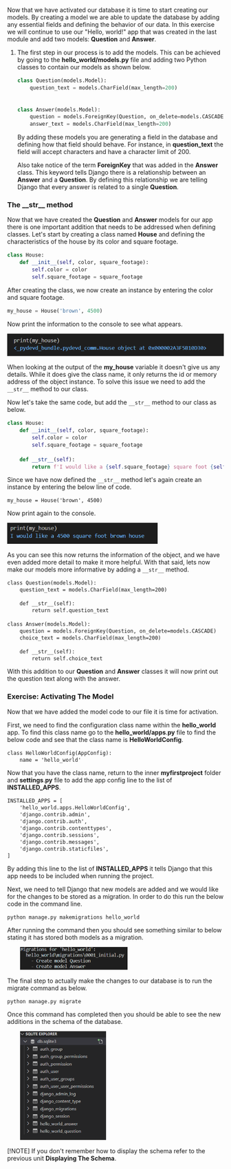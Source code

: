 Now that we have activated our database it is time to start creating our models. By creating a model we are able to update the database by adding any essential fields and defining the behavior of our data. In this exercise we will continue to use our "Hello, world!" app that was created in the last module and add two models: **Question** and **Answer**.

1. The first step in our process is to add the models. This can be achieved by going to the **hello_world/models.py** file and adding two Python classes to contain our models as shown below.

    ```python
    class Question(models.Model):
        question_text = models.CharField(max_length=200)


    class Answer(models.Model):
        question = models.ForeignKey(Question, on_delete=models.CASCADE)
        answer_text = models.CharField(max_length=200)
    ```

    By adding these models you are generating a field in the database and defining how that field should behave. For instance, in **question_text** the field will accept characters and have a character limit of 200.

    Also take notice of the term **ForeignKey** that was added in the **Answer** class. This keyword tells Django there is a relationship between an **Answer** and a **Question**. By defining this relationship we are telling Django that every answer is related to a single **Question**.

### The \_\_str\_\_ method

Now that we have created the **Question** and **Answer** models for our app there is one important addition that needs to be addressed when defining classes. Let's start by creating a class named **House** and defining the characteristics of the house by its color and square footage.

```python
class House:
    def __init__(self, color, square_footage):
        self.color = color
        self.square_footage = square_footage
```

After creating the class, we now create an instance by entering the color and square footage.

```python
my_house = House('brown', 4500)
```

Now print the information to the console to see what appears.

<img src="..\Module2\Module2_Images\Module2_VSC_NoStr.PNG" alt="SQLite Database Folder" style="width:550px; height:auto" />

When looking at the output of the **my_house** variable it doesn't give us any details. While it does give the class name, it only returns the id or memory address of the object instance. To solve this issue we need to add the `__str__` method to our class.

Now let's take the same code, but add the `__str__` method to our class as below.

```python
class House:
    def __init__(self, color, square_footage):
        self.color = color
        self.square_footage = square_footage

    def __str__(self):
        return f'I would like a {self.square_footage} square foot {self.color} house'
```

Since we have now defined the `__str__` method let's again create an instance by entering the below line of code.

    my_house = House('brown', 4500)

Now print again to the console.

<img src="..\Module2\Module2_Images\Module2_VSC_WithStr.PNG" alt="SQLite Database Folder" style="width:350px; height:auto" />

As you can see this now returns the information of the object, and we have even added more detail to make it more helpful. With that said, lets now make our models more informative by adding a `__str__` method.

    class Question(models.Model):
        question_text = models.CharField(max_length=200)

        def __str__(self):
            return self.question_text

    class Answer(models.Model):
        question = models.ForeignKey(Question, on_delete=models.CASCADE)
        choice_text = models.CharField(max_length=200)

        def __str__(self):
            return self.choice_text

With this addition to our **Question** and **Answer** classes it will now print out the question text along with the answer.

### Exercise: Activating The Model

Now that we have added the model code to our file it is time for activation.

First, we need to find the configuration class name within the **hello_world** app. To find this class name go to the **hello_world/apps**.**py** file to find the below code and see that the class name is **HelloWorldConfig**.

    class HelloWorldConfig(AppConfig):
        name = 'hello_world'

Now that you have the class name, return to the inner **myfirstproject** folder and **settings**.**py** file to add the app config line to the list of **INSTALLED_APPS**.

    INSTALLED_APPS = [
        'hello_world.apps.HelloWorldConfig',
        'django.contrib.admin',
        'django.contrib.auth',
        'django.contrib.contenttypes',
        'django.contrib.sessions',
        'django.contrib.messages',
        'django.contrib.staticfiles',
    ]

By adding this line to the list of **INSTALLED_APPS** it tells Django that this app needs to be included when running the project.

Next, we need to tell Django that new models are added and we would like for the changes to be stored as a migration. In order to do this run the below code in the command line.

    python manage.py makemigrations hello_world

After running the command then you should see something similar to below stating it has stored both models as a migration.

<img src="..\Module2\Module2_Images\Module2_Migrations.PNG" alt="Django Model Migration" style="margin-left: 30px;width:250px; height:auto" />

The final step to actually make the changes to our database is to run the migrate command as below.

    python manage.py migrate

Once this command has completed then you should be able to see the new additions in the schema of the database. 

<img src="..\Module2\Module2_Images\Module2_VSC_SQLiteDBAddModels.PNG" alt="Django Model Migration" style="margin-left: 30px;width:200px; height:auto" />

[!NOTE] If you don't remember how to display the schema refer to the previous unit **Displaying The Schema**.
